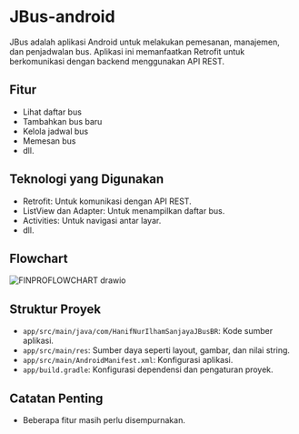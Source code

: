 # JBus-android

JBus adalah aplikasi Android untuk melakukan pemesanan, manajemen, dan penjadwalan bus. Aplikasi ini memanfaatkan Retrofit untuk berkomunikasi dengan backend menggunakan API REST.

## Fitur

- Lihat daftar bus
- Tambahkan bus baru
- Kelola jadwal bus
- Memesan bus
- dll.

## Teknologi yang Digunakan

- Retrofit: Untuk komunikasi dengan API REST.
- ListView dan Adapter: Untuk menampilkan daftar bus.
- Activities: Untuk navigasi antar layar.
- dll.

## Flowchart

![FINPROFLOWCHART drawio](https://github.com/Ashennwitch/JBus-android/assets/119783785/51e58e2b-2ce3-4ea0-8f60-f1efcde8899d)

## Struktur Proyek
- `app/src/main/java/com/HanifNurIlhamSanjayaJBusBR`: Kode sumber aplikasi.
- `app/src/main/res`: Sumber daya seperti layout, gambar, dan nilai string.
- `app/src/main/AndroidManifest.xml`: Konfigurasi aplikasi.
- `app/build.gradle`: Konfigurasi dependensi dan pengaturan proyek.

## Catatan Penting
- Beberapa fitur masih perlu disempurnakan.
